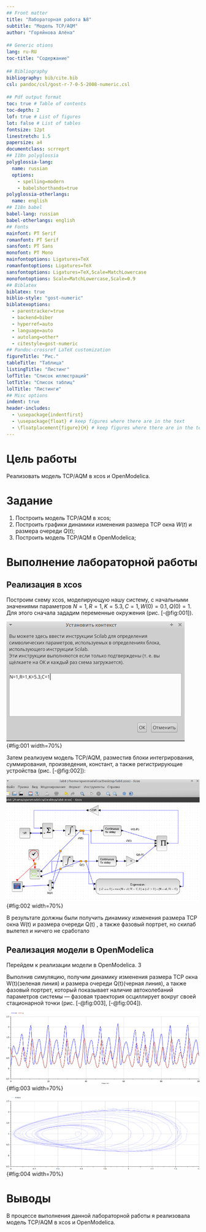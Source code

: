 ```yaml
---
## Front matter
title: "Лабораторная работа №8"
subtitle: "Модель TCP/AQM"
author: "Горяйнова Алёна"

## Generic otions
lang: ru-RU
toc-title: "Содержание"

## Bibliography
bibliography: bib/cite.bib
csl: pandoc/csl/gost-r-7-0-5-2008-numeric.csl

## Pdf output format
toc: true # Table of contents
toc-depth: 2
lof: true # List of figures
lot: false # List of tables
fontsize: 12pt
linestretch: 1.5
papersize: a4
documentclass: scrreprt
## I18n polyglossia
polyglossia-lang:
  name: russian
  options:
	- spelling=modern
	- babelshorthands=true
polyglossia-otherlangs:
  name: english
## I18n babel
babel-lang: russian
babel-otherlangs: english
## Fonts
mainfont: PT Serif
romanfont: PT Serif
sansfont: PT Sans
monofont: PT Mono
mainfontoptions: Ligatures=TeX
romanfontoptions: Ligatures=TeX
sansfontoptions: Ligatures=TeX,Scale=MatchLowercase
monofontoptions: Scale=MatchLowercase,Scale=0.9
## Biblatex
biblatex: true
biblio-style: "gost-numeric"
biblatexoptions:
  - parentracker=true
  - backend=biber
  - hyperref=auto
  - language=auto
  - autolang=other*
  - citestyle=gost-numeric
## Pandoc-crossref LaTeX customization
figureTitle: "Рис."
tableTitle: "Таблица"
listingTitle: "Листинг"
lofTitle: "Список иллюстраций"
lotTitle: "Список таблиц"
lolTitle: "Листинги"
## Misc options
indent: true
header-includes:
  - \usepackage{indentfirst}
  - \usepackage{float} # keep figures where there are in the text
  - \floatplacement{figure}{H} # keep figures where there are in the text
---
```


# Цель работы

Реализовать модель TCP/AQM в xcos и OpenModelica.

# Задание

1. Построить модель TCP/AQM в xcos;
2. Построить графики динамики изменения размера TCP окна $W(t)$ и размера очереди $Q(t)$;
3. Построить модель TCP/AQM в OpenModelica;

# Выполнение лабораторной работы

## Реализация в xcos

Построим схему xcos, моделирующую нашу систему, с начальными значениями параметров $N = 1, R = 1, K = 5.3, C = 1, W(0) = 0.1, Q(0) = 1$.
Для этого сначала зададим переменные окружения (рис. [-@fig:001]).

![Установка контекста](image/1.png){#fig:001 width=70%}

Затем реализуем модель TCP/AQM, разместив блоки интегрирования, суммирования, произведения, констант, а также регистрирующие устройства (рис. [-@fig:002]):

![Модель TCP/AQM в xcos](image/2.png){#fig:002 width=70%}

В результате должны были получить динамику изменения размера TCP окна W(t)  и размера очереди Q(t) , а также фазовый портрет, но скилаб вылетел и ничего не сработало

## Реализация модели в OpenModelica

Перейдем к реализации модели в OpenModelica. З

Выполнив симуляцию, получим динамику изменения размера TCP окна W(t)(зеленая линия) и размера очереди Q(t)(черная линия), а также фазовый портрет, который показывает наличие автоколебаний параметров системы — фазовая траектория осциллирует вокруг своей стационарной точки (рис. [-@fig:003], [-@fig:004]).

![Динамика изменения размера TCP окна W (t) и размера очереди Q(t). OpenModelica](image/3.png){#fig:003 width=70%}

![Фазовый портрет (W, Q). OpenModelica](image/4.png){#fig:004 width=70%}

# Выводы

В процессе выполнения данной лабораторной работы я реализовала модель TCP/AQM в xcos и OpenModelica.
